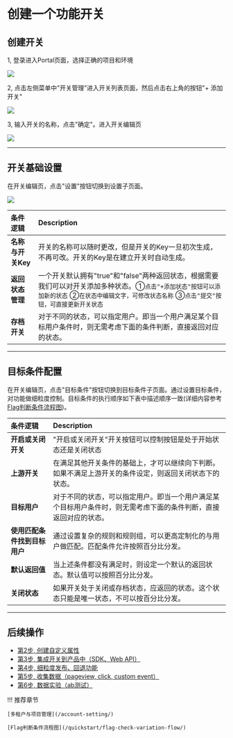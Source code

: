 # 创建一个功能开关

## 创建开关

1, 登录进入Portal页面，选择正确的项目和环境

![](/quickstart/img/1-0选择环境.png)

2, 点击左侧菜单中"开关管理"进入开关列表页面，然后点击右上角的按钮"+ 添加开关"

![](/quickstart/img/1-1创建开关.png)

3, 输入开关的名称，点击"确定"。进入开关编辑页

![](/quickstart/img/1-2开关编辑初始页面.png)

-------

## 开关基础设置

在开关编辑页，点击"设置"按钮切换到设置子页面。

![](/quickstart/img/1-3设置tab.png)

| 条件逻辑           | Description                          |
| :---------------- | :----------------------------------- |
| **名称与开关Key**       | 开关的名称可以随时更改，但是开关的Key一旦初次生成，不再可改。开关的Key是在建立开关时自动生成。  |
| **返回状态管理**             | 一个开关默认拥有"true"和"false"两种返回状态，根据需要我们可以对开关添加多种状态。①`点击"+添加状态"按钮可以添加新的状态` ②`在状态中编辑文字，可修改状态名称` ③`点击"提交"按钮，可直接更新开关状态` |
| **存档开关**            | 对于不同的状态，可以指定用户。即当一个用户满足某个目标用户条件时，则无需考虑下面的条件判断，直接返回对应的状态。 |

-------

## 目标条件配置

在开关编辑页，点击"目标条件"按钮切换到目标条件子页面。通过设置目标条件，对功能做细粒度控制。目标条件的执行顺序如下表中描述顺序一致(详细内容参考[Flag判断条件流程图](/quickstart/flag-check-variation-flow/))。

| 条件逻辑           | Description                          |
| :---------------- | :----------------------------------- |
| **开启或关闭开关**       | "开启或关闭开关"开关按钮可以控制按钮是处于开始状态还是关闭状态  |
| **上游开关**             | 在满足其他开关条件的基础上，才可以继续向下判断。如果不满足上游开关的条件设定，则返回关闭状态下的状态。 |
| **目标用户**            | 对于不同的状态，可以指定用户。即当一个用户满足某个目标用户条件时，则无需考虑下面的条件判断，直接返回对应的状态。 |
| **使用匹配条件找到目标用户**     | 通过设置复杂的规则和规则组，可以更高定制化的与用户做匹配。匹配条件允许按照百分比分发。 |
| **默认返回值**            | 当上述条件都没有满足时，则设定一个默认的返回状态。默认值可以按照百分比分发。 |
| **关闭状态**            | 如果开关处于关闭或存档状态，应返回的状态。这个状态只能是唯一状态，不可以按百分比分发。 |



-------

## 后续操作

- [第2步, 创建自定义属性](/quickstart/add-attribute/)
- [第3步, 集成开关到产品中（SDK、Web API）](/quickstart/sdk-integration/)
- [第4步, 细粒度发布、回退功能](/quickstart/release-rollback/)
- [第5步, 收集数据（pageview, click, custom event）](/quickstart/send-event/)
- [第6步, 数据实验（ab测试）](/quickstart/abtest/)

!!! 推荐章节

    [多租户与项目管理](/account-setting/)

    [Flag判断条件流程图](/quickstart/flag-check-variation-flow/)
    
